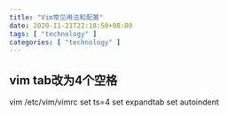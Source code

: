 ```yaml
---
title: "Vim常见用法和配置"
date: 2020-11-21T22:18:50+08:00
tags: [ "technology" ]
categories: [ "technology" ]
---
```


## vim tab改为4个空格
vim /etc/vim/vimrc
set ts=4
set expandtab
set autoindent
